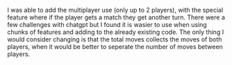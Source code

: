 I was able to add the multiplayer use (only up to 2 players), with the special feature where if the player gets a match they get another turn. There were a few challenges with chatgpt but I found it is wasier to use when using chunks of features and adding to the already existing code. The only thing I would consider changing is that the total moves collects the moves of both players, when it would be better to seperate the number of moves between players. 